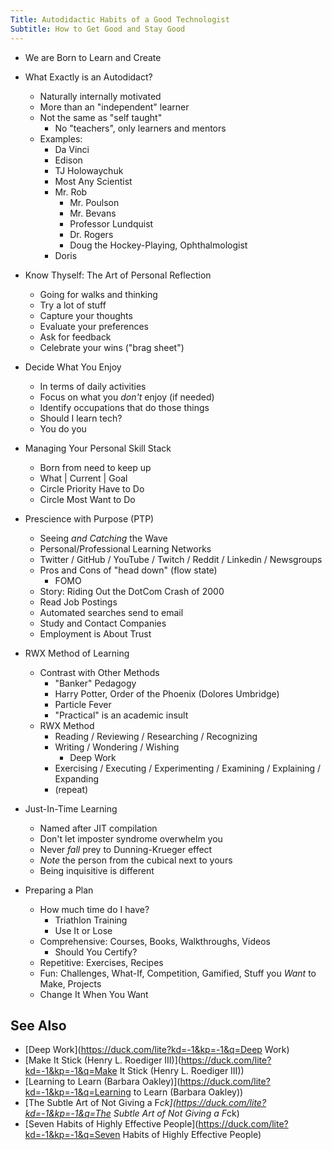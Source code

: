 ```yaml
---
Title: Autodidactic Habits of a Good Technologist
Subtitle: How to Get Good and Stay Good
---
```


* We are Born to Learn and Create

* What Exactly is an Autodidact?
  * Naturally internally motivated
  * More than an "independent" learner
  * Not the same as "self taught"
    * No "teachers", only learners and mentors
  * Examples: 
    * Da Vinci
    * Edison
    * TJ Holowaychuk
    * Most Any Scientist
    * Mr. Rob
      * Mr. Poulson
      * Mr. Bevans
      * Professor Lundquist 
      * Dr. Rogers
      * Doug the Hockey-Playing, Ophthalmologist
    * Doris

* Know Thyself: The Art of Personal Reflection
  * Going for walks and thinking
  * Try a lot of stuff
  * Capture your thoughts
  * Evaluate your preferences
  * Ask for feedback
  * Celebrate your wins ("brag sheet")

* Decide What You Enjoy
  * In terms of daily activities
  * Focus on what you *don't* enjoy (if needed)
  * Identify occupations that do those things
  * Should I learn tech?
  * You do you

* Managing Your Personal Skill Stack
  * Born from need to keep up
  * What | Current | Goal
  * Circle Priority Have to Do
  * Circle Most Want to Do

* Prescience with Purpose (PTP)
  * Seeing *and Catching* the Wave
  * Personal/Professional Learning Networks
  * Twitter / GitHub / YouTube / Twitch
    / Reddit / Linkedin / Newsgroups
  * Pros and Cons of "head down" (flow state)
    * FOMO
  * Story: Riding Out the DotCom Crash of 2000
  * Read Job Postings
  * Automated searches send to email
  * Study and Contact Companies
  * Employment is About Trust

* RWX Method of Learning
  * Contrast with Other Methods
    * "Banker" Pedagogy
    * Harry Potter, Order of the Phoenix (Dolores Umbridge)
    * Particle Fever
    * "Practical" is an academic insult
  * RWX Method
    * Reading / Reviewing / Researching / Recognizing
    * Writing / Wondering / Wishing
      * Deep Work
    * Exercising / Executing / Experimenting / Examining 
      / Explaining / Expanding
    * (repeat)

* Just-In-Time Learning
  * Named after JIT compilation
  * Don't let imposter syndrome overwhelm you
  * Never *fall* prey to Dunning-Krueger effect
  * *Note* the person from the cubical next to yours
  * Being inquisitive is different

* Preparing a Plan
  * How much time do I have?
    * Triathlon Training
    * Use It or Lose
  * Comprehensive: Courses, Books, Walkthroughs, Videos
    * Should You Certify?
  * Repetitive: Exercises, Recipes
  * Fun: Challenges, What-If, Competition, Gamified, Stuff you *Want* to
    Make, Projects
  * Change It When You Want

## See Also
  * [Deep Work](https://duck.com/lite?kd=-1&kp=-1&q=Deep Work)
  * [Make It Stick (Henry L. Roediger III)](https://duck.com/lite?kd=-1&kp=-1&q=Make It Stick (Henry L. Roediger III))
  * [Learning to Learn (Barbara Oakley)](https://duck.com/lite?kd=-1&kp=-1&q=Learning to Learn (Barbara Oakley))
  * [The Subtle Art of Not Giving a F*ck](https://duck.com/lite?kd=-1&kp=-1&q=The Subtle Art of Not Giving a F*ck)
  * [Seven Habits of Highly Effective People](https://duck.com/lite?kd=-1&kp=-1&q=Seven Habits of Highly Effective People)
